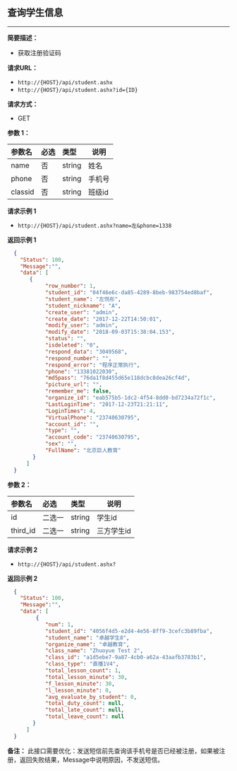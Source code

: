     
## 查询学生信息
--------------------
**简要描述：** 

- 获取注册验证码

**请求URL：** 
- `http://{HOST}/api/student.ashx`
- `http://{HOST}/api/student.ashx?id={ID}`
  
**请求方式：**
- GET

**参数 1：** 

|参数名|必选|类型|说明|
|:----    |:---|:----- |-----   |
|name    |否  |string |姓名   |
|phone    |否  |string |手机号   |
|classid    |否  |string |班级id   |


**请求示例 1**

- `http://{HOST}/api/student.ashx?name=左&phone=1338`

**返回示例 1**

``` json
  {
    "Status": 100,
    "Message":"",
    "data": [
       {
            "row_number": 1,
            "student_id": "04f46e6c-da85-4289-8beb-983754ed8baf",
            "student_name": "左悦彤",
            "student_nickname": "A",
            "create_user": "admin",
            "create_date": "2017-12-22T14:50:01",
            "modify_user": "admin",
            "modify_date": "2018-09-03T15:38:04.153",
            "status": "",
            "isdeleted": "0",
            "respond_data": "3049568",
            "respond_number": "",
            "respond_error": "程序正常执行",
            "phone": "13381022030",
            "md5pass": "76da1f8d455d65e118dcbc8dea26cf4d",
            "picture_url": "",
            "remember_me": false,
            "organize_id": "eab575b5-1dc2-4f54-8dd0-bd7234a72f1c",
            "LastLoginTime": "2017-12-23T21:21:11",
            "LoginTimes": 4,
            "VirtualPhone": "23740630795",
            "account_id": "",
            "type": "",
            "account_code": "23740630795",
            "sex": "",
            "FullName": "北京巨人教育"
        }
      ]
  }
```

**参数 2：** 

|参数名|必选|类型|说明|
|:----    |:---|:----- |-----   |
|id    |二选一  |string |学生id   |
|third_id    |二选一  |string |三方学生id   |

**请求示例 2**

- `http://{HOST}/api/student.ashx?`

**返回示例 2**

``` json
  {
    "Status": 100,
    "Message":"",
    "data": [
         {
            "num": 1,
            "student_id": "4056f4d5-e2d4-4e56-8ff9-3cefc3b89fba",
            "student_name": "卓越学生8",
            "organize_name": "卓越教育",
            "class_name": "Zhuoyue Test 2",
            "class_id": "a1d5ebe7-9a87-4cb0-a62a-43aafb3783b1",
            "class_type": "直播1V4",
            "total_lesson_count": 1,
            "total_lesson_minute": 30,
            "f_lesson_minute": 30,
            "l_lesson_minute": 0,
            "avg_evaluate_by_student": 0,
            "total_duty_count": null,
            "total_late_count": null,
            "total_leave_count": null
        }
      ]
  }
```
**备注：** 
此接口需要优化：发送短信前先查询该手机号是否已经被注册，如果被注册，返回失败结果，Message中说明原因，不发送短信。


